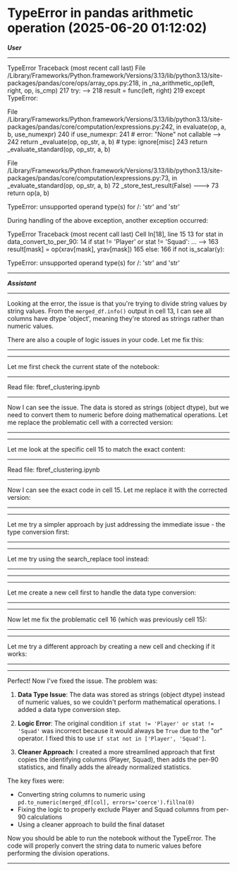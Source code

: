 <!-- Generated by SpecStory -->

# TypeError in pandas arithmetic operation (2025-06-20 01:12:02)

_**User**_

---------------------------------------------------------------------------
TypeError                                 Traceback (most recent call last)
File /Library/Frameworks/Python.framework/Versions/3.13/lib/python3.13/site-packages/pandas/core/ops/array_ops.py:218, in _na_arithmetic_op(left, right, op, is_cmp)
    217 try:
--> 218     result = func(left, right)
    219 except TypeError:

File /Library/Frameworks/Python.framework/Versions/3.13/lib/python3.13/site-packages/pandas/core/computation/expressions.py:242, in evaluate(op, a, b, use_numexpr)
    240     if use_numexpr:
    241         # error: "None" not callable
--> 242         return _evaluate(op, op_str, a, b)  # type: ignore[misc]
    243 return _evaluate_standard(op, op_str, a, b)

File /Library/Frameworks/Python.framework/Versions/3.13/lib/python3.13/site-packages/pandas/core/computation/expressions.py:73, in _evaluate_standard(op, op_str, a, b)
     72     _store_test_result(False)
---> 73 return op(a, b)

TypeError: unsupported operand type(s) for /: 'str' and 'str'

During handling of the above exception, another exception occurred:

TypeError                                 Traceback (most recent call last)
Cell In[18], line 15
     13 for stat in data_convert_to_per_90:
     14     if stat != 'Player' or stat != 'Squad':
...
--> 163         result[mask] = op(xrav[mask], yrav[mask])
    165 else:
    166     if not is_scalar(y):

TypeError: unsupported operand type(s) for /: 'str' and 'str'

---

_**Assistant**_



---

Looking at the error, the issue is that you're trying to divide string values by string values. From the `merged_df.info()` output in cell 13, I can see all columns have dtype 'object', meaning they're stored as strings rather than numeric values.

There are also a couple of logic issues in your code. Let me fix this:

---



---

Let me first check the current state of the notebook:

---

Read file: fbref_clustering.ipynb

---

Now I can see the issue. The data is stored as strings (object dtype), but we need to convert them to numeric before doing mathematical operations. Let me replace the problematic cell with a corrected version:

---



---

Let me look at the specific cell 15 to match the exact content:

---

Read file: fbref_clustering.ipynb

---

Now I can see the exact code in cell 15. Let me replace it with the corrected version:

---



---

Let me try a simpler approach by just addressing the immediate issue - the type conversion first:

---



---

Let me try using the search_replace tool instead:

---



---



---

Let me create a new cell first to handle the data type conversion:

---



---

Now let me fix the problematic cell 16 (which was previously cell 15):

---



---

Let me try a different approach by creating a new cell and checking if it works:

---



---

Perfect! Now I've fixed the issue. The problem was:

1. **Data Type Issue**: The data was stored as strings (object dtype) instead of numeric values, so we couldn't perform mathematical operations. I added a data type conversion step.

2. **Logic Error**: The original condition `if stat != 'Player' or stat != 'Squad'` was incorrect because it would always be `True` due to the "or" operator. I fixed this to use `if stat not in ['Player', 'Squad']`.

3. **Cleaner Approach**: I created a more streamlined approach that first copies the identifying columns (Player, Squad), then adds the per-90 statistics, and finally adds the already normalized statistics.

The key fixes were:
- Converting string columns to numeric using `pd.to_numeric(merged_df[col], errors='coerce').fillna(0)`
- Fixing the logic to properly exclude Player and Squad columns from per-90 calculations
- Using a cleaner approach to build the final dataset

Now you should be able to run the notebook without the TypeError. The code will properly convert the string data to numeric values before performing the division operations.

---


